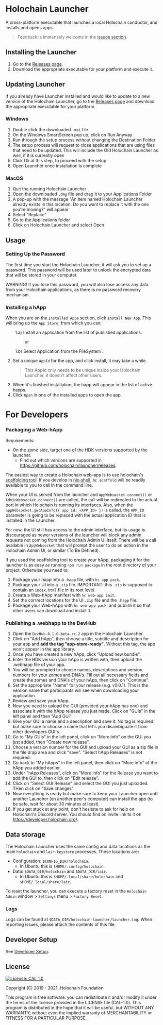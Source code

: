 # Holochain Launcher

A cross-platform executable that launches a local Holochain conductor, and installs and opens apps.

> Feedback is immensely welcome in the [issues section](https://github.com/holochain/launcher/issues).

## Installing the Launcher

1. Go to the [Releases page](https://github.com/holochain/launcher/releases).
2. Download the appropriate executable for your platform and execute it.

## Updating Launcher

If you already have Launcher installed and would like to update to a new version of the Holochain Launcher, go to the [Releases page](https://github.com/holochain/launcher/releases) and download the appropriate executable for your platform.

### Windows

1. Double click the downloaded `.msi` file
2. On the Windows SmartScreen pop up, click on Run Anyway
3. Run through the setup process without changing the Destination Folder
4. The setup process will request to close applications that are using files that need to be updated. This will include the Old Holochain Launcher as well, if it is currently open
5. Click Ok at this step, to proceed with the setup
6. Open Launcher once installation is complete

### MacOS

1. Quit the running Holochain Launcher
2. Open the downloaded `.dmg` file and drag it to your Applications Folder
3. A pop-up with the message "An item named Holochain Launcher already exists in this location. Do you want to replace it with the one you're moving?" will appear
4. Select "Replace"
5. Go to the Applications folder
6. Click on Holochain Launcher and select Open

## Usage

### Setting Up the Password

The first time you start the Holochain Launcher, it will ask you to set up a password. This password will be used later to unlock the encrypted data that will be stored in your computer.

WARNING! If you lose this password, you will also lose access any data from your Holochain applications, as there is no password recovery mechanism.

### Installing a hApp

When you are on the `Installed Apps` section, click `Install New App`. This will bring up the `App Store`, from which you can:

&nbsp;&nbsp;&nbsp;&nbsp;&nbsp;&nbsp;&nbsp;&nbsp;1.a) Install an application from the list of published applications.

&nbsp;&nbsp;&nbsp;&nbsp;&nbsp;&nbsp;&nbsp;&nbsp;&nbsp;&nbsp;&nbsp;&nbsp;&nbsp;&nbsp;&nbsp;&nbsp;or

&nbsp;&nbsp;&nbsp;&nbsp;&nbsp;&nbsp;&nbsp;&nbsp;1.b) Select Application from the FileSystem`.

2. Set a unique `AppId` for the app, and click install, it may take a while.
   > This AppId only needs to be unique inside your Holochain Launcher, it doesn't affect other users.
3. When it's finished installation, the happ will appear in the list of active happs.
4. Click `Open` in one of the installed apps to open the app.


# For Developers

### Packaging a Web-hApp

Requirements:

- On the zome side, target one of the HDK versions supported by the launcher.
  - Find out which versions are supported in https://github.com/holochain/launcher/releases.

The easiest way to create a Holochain web-app is to use holochain's [scaffolding tool](https://docs.rs/holochain_scaffolding_cli/latest/holochain_scaffolding_cli/). If you develop in [nix-shell](https://developer.holochain.org/install/), `hc scaffold` will be readily available to you to call in the command line.

When your UI is served from the launcher and `AppWebsocket.connect()` or `AdminWebsocket.connect()` are called, the call will be redirected to the actual port in which Holochain is running its interfaces. Also, when the `appWebsocket.getAppInfo({ app_id: <APP_ID> })` is called, the `APP_ID` parameter is going to be replaced with the actual application ID that is installed in the Launcher.

For now, the UI still has access to the admin interface, but its usage is discouraged as newer versions of the launcher will block any admin requests not coming from the Holochain Admin UI itself. There will be a call available in `AppWebsocket` that will prompt the user to do an action in the Holochain Admin UI, or similar (To Be Defined).

If you used the scaffolding tool to create your hApp, packaging it for the launcher is as easy as running `npm run package` in the root directory of your project. Otherwise you need to:
1. Package your happ into a `.happ` file, with `hc app pack`.
2. Package your UI into a `.zip` file. IMPORTANT: this `.zip` is supposed to contain an `index.html` file in its root level.
3. Create a Web-hApp manifest with `hc web-app init`.
4. Set the corrrect locations for the UI `.zip` file and the `.happ` file.
5. Package your Web-hApp with `hc web-app pack`, and publish it so that other users can download and install it.


### Publishing a .webhapp to the DevHub


1. Open the `DevHub-0.1.0-beta-rc.2` app in the Holochain Launcher.
2. Click on "Add hApp", then choose a title, subtitle and description for your app and **add the tag "app-store-ready"**. Without this tag, the app won't appear in the app library.
3. Once you have created a new hApp, click "Upload new bundle".
4. Enter the HDK version your hApp is written with, then upload the .webhapp file of your app.
5. You will be prompted to choose names, descriptions and version numbers for your zomes and DNA's. Fill out all necessary fields and create the zomes and DNA's of your hApp, then click on "Continue".
6. Set the appropriate "Name" for your release (e.g. v0.0.1). This is the version name that participants will see when downloading your application.
7. Review and save your hApp.
8. Now you need to upload the GUI (provided your hApp has one) and associate it with the hApp release you just made. Click on "GUIs" in the left panel and then "Add GUI".
9. Give your GUI a name and a description and save it. No tag is required but make sure to choose a name that let's you disambiguate it from other developers GUI's.
10. Go to "My GUIs" in the left panel, click on "More info" on the GUI you just added, then "Create new release".
11. Choose a version number for the GUI and upload your GUI as a zip file in the file drop area and click "save". "Select hApp Releases" is not required.
12. Go back to "My hApps" in the left panel, then click on "More info" of the hApp you added earlier.
13. Under "hApp Releases", click on "More info" for the Release you want to add the GUI to, then click on "Edit release".
14. Click on "Select GUI Release" and select the GUI you just uploaded. THen click on "Save changes".
15. Now everything is ready but make sure to keep your Launcher open until another Launcher (on another peer's computer) can install the app (to be safe, wait for about 30 minutes at least).
16. If you get stuck at any point, don't hesitate to ask for help on Holochain's Discord server. You should find an invite link to it on https://developer.holochain.org/.


## Data storage

The Holochain Launcher uses the same config and data locations as the main `holochain` and `lair-keystore` processes. These locations are:

- Configuration: `$CONFIG_DIR/holochain`.
  - In Ubuntu this is `$HOME/.config/holochain`.
- Data: `$DATA_DIR/holochain` and `$DATA_DIR/lair`.
  - In Ubuntu this is `$HOME/.local/share/holochain` and `$HOME/.local/share/lair`.

To reset the launcher, you can execute a factory reset in the `Holochain Admin` window > `Settings` menu > `Factory Reset`.

### Logs

Logs can be found at `$DATA_DIR/holochain-launcher/launcher.log`. When reporting issues, please attach the contents of this file.

## Developer Setup

See [Developer Setup](/docs/dev-setup.md).


## License

[![License: CAL 1.0](https://img.shields.io/badge/License-CAL%201.0-blue.svg)](https://github.com/holochain/cryptographic-autonomy-license)

Copyright (C) 2019 - 2021, Holochain Foundation

This program is free software: you can redistribute it and/or modify it under the terms of the license
provided in the LICENSE file (CAL-1.0). This program is distributed in the hope that it will be useful,
but WITHOUT ANY WARRANTY; without even the implied warranty of MERCHANTABILITY or FITNESS FOR A PARTICULAR
PURPOSE.
